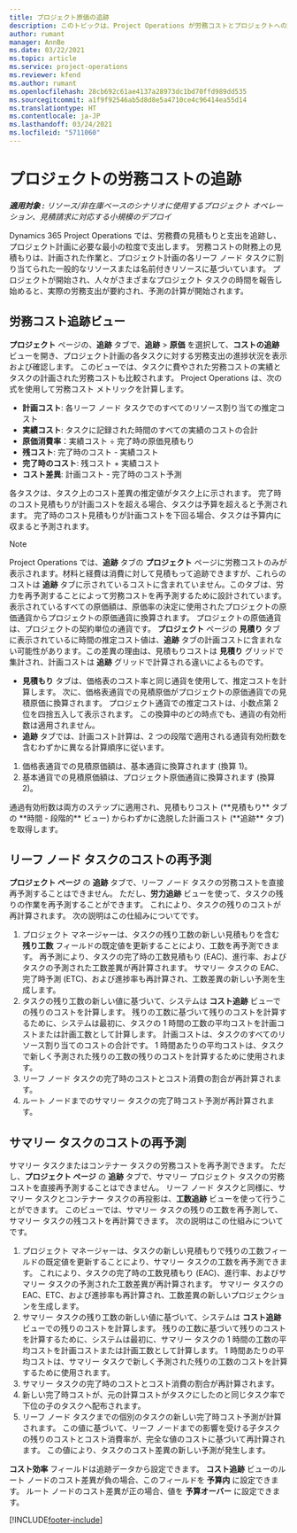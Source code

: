 ```yaml
---
title: プロジェクト原価の追跡
description: このトピックは、Project Operations が労務コストとプロジェクトへの支出に対する進捗状況を追跡する方法に関する情報を提供します。
author: rumant
manager: AnnBe
ms.date: 03/22/2021
ms.topic: article
ms.service: project-operations
ms.reviewer: kfend
ms.author: rumant
ms.openlocfilehash: 28cb692c61ae4137a28973dc1bd70ffd989dd535
ms.sourcegitcommit: a1f9f92546ab5d8d8e5a4710ce4c96414ea55d14
ms.translationtype: HT
ms.contentlocale: ja-JP
ms.lasthandoff: 03/24/2021
ms.locfileid: "5711060"
---
```

# <a name="labor-cost-tracking-on-projects"></a>プロジェクトの労務コストの追跡

_**適用対象 :** リソース/非在庫ベースのシナリオに使用するプロジェクト オペレーション、見積請求に対応する小規模のデプロイ_

Dynamics 365 Project Operations では、労務費の見積もりと支出を追跡し、プロジェクト計画に必要な最小の粒度で支出します。 労務コストの財務上の見積もりは、計画された作業と、プロジェクト計画の各リーフ ノード タスクに割り当てられた一般的なリソースまたは名前付きリソースに基づいています。 プロジェクトが開始され、人々がさまざまなプロジェクト タスクの時間を報告し始めると、実際の労務支出が要約され、予測の計算が開始されます。

## <a name="labor-cost-tracking-view"></a>労務コスト追跡ビュー

**プロジェクト** ページの、**追跡** タブで、**追跡** > **原価** を選択して、**コストの追跡** ビューを開き、プロジェクト計画の各タスクに対する労務支出の進捗状況を表示および確認します。 このビューでは、タスクに費やされた労務コストの実績とタスクの計画された労務コストも比較されます。 Project Operations は、次の式を使用して労務コスト メトリックを計算します。

- **計画コスト**: 各リーフ ノード タスクでのすべてのリソース割り当ての推定コスト
- **実績コスト**: タスクに記録された時間のすべての実績のコストの合計
- **原価消費率**：実績コスト ÷ 完了時の原価見積もり
- **残コスト**: 完了時のコスト - 実績コスト
- **完了時のコスト**: 残コスト + 実績コスト
- **コスト差異**: 計画コスト - 完了時のコスト予測

各タスクは、タスク上のコスト差異の推定値がタスク上に示されます。 完了時のコスト見積もりが計画コストを超える場合、タスクは予算を超えると予測されます。 完了時のコスト見積もりが計画コストを下回る場合、タスクは予算内に収まると予測されます。

>[!NOTE]
> Project Operations では、**追跡** タブの **プロジェクト** ページに労務コストのみが表示されます。材料と経費は消費に対して見積もって追跡できますが、これらのコストは **追跡** タブに示されているコストに含まれていません。このタブは、労力を再予測することによって労務コストを再予測するために設計されています。
表示されているすべての原価額は、原価率の決定に使用されたプロジェクトの原価通貨からプロジェクトの原価通貨に換算されます。 プロジェクトの原価通貨は、プロジェクトの契約単位の通貨です。 **プロジェクト** ページの **見積り** タブに表示されているに時間の推定コスト値は、**追跡** タブの計画コストに含まれない可能性があります。この差異の理由は、見積もりコストは **見積り** グリッドで集計され、計画コストは **追跡** グリッドで計算される違いによるものです。 
>
> - **見積もり** タブは、価格表のコスト率と同じ通貨を使用して、推定コストを計算します。 次に、価格表通貨での見積原価がプロジェクトの原価通貨での見積原価に換算されます。 プロジェクト通貨での推定コストは、小数点第 2 位を四捨五入して表示されます。 この換算中のどの時点でも、通貨の有効桁数は適用されません。 
> - **追跡** タブでは、計画コスト計算は、2 つの段階で適用される通貨有効桁数を含むわずかに異なる計算順序に従います。 
   ><ol>
   ><li>価格表通貨での見積原価額は、基本通貨に換算されます (換算 1)。</li>
   ><li>基本通貨での見積原価額は、プロジェクト原価通貨に換算されます (換算 2)。 </li>
   ></ol>
   >通過有効桁数は両方のステップに適用され、見積もりコスト (**見積もり** タブの **時間 - 段階的** ビュー) からわずかに逸脱した計画コスト (**追跡** タブ) を取得します。 
   
## <a name="reprojecting-costs-on-leaf-node-tasks"></a>リーフ ノード タスクのコストの再予測

**プロジェクト ページ** の **追跡** タブで、リーフ ノード タスクの労務コストを直接再予測することはできません。 ただし、**労力追跡** ビューを使って、タスクの残りの作業を再予測することができます。 これにより、タスクの残りのコストが再計算されます。 次の説明はこの仕組みについてです。

1. プロジェクト マネージャーは、タスクの残り工数の新しい見積もりを含む **残り工数** フィールドの既定値を更新することにより、工数を再予測できます。 再予測により、タスクの完了時の工数見積もり (EAC)、進行率、およびタスクの予測された工数差異が再計算されます。 サマリー タスクの EAC、完了時予測 (ETC)、および進捗率も再計算され、工数差異の新しい予測を生成します。
2. タスクの残り工数の新しい値に基づいて、システムは **コスト追跡** ビューでの残りのコストを計算します。 残りの工数に基づいて残りのコストを計算するために、システムは最初に、タスクの 1 時間の工数の平均コストを計画コストまたは計画工数として計算します。 計画コストは、タスクのすべてのリソース割り当てのコストの合計です。 1 時間あたりの平均コストは、タスクで新しく予測された残りの工数の残りのコストを計算するために使用されます。
3. リーフ ノード タスクの完了時のコストとコスト消費の割合が再計算されます。
4. ルート ノードまでのサマリー タスクの完了時コスト予測が再計算されます。

## <a name="reprojecting-costs-on-summary-tasks"></a>サマリー タスクのコストの再予測

サマリー タスクまたはコンテナー タスクの労務コストを再予測できます。 ただし、**プロジェクト ページ** の **追跡** タブで、サマリー プロジェクト タスクの労務コストを直接再予測することはできません。 リーフ ノード タスクと同様に、サマリー タスクとコンテナー タスクの再投影は、**工数追跡** ビューを使って行うことができます。 このビューでは、サマリー タスクの残りの工数を再予測して、サマリー タスクの残コストを再計算できます。 次の説明はこの仕組みについてです。

1. プロジェクト マネージャーは、タスクの新しい見積もりで残りの工数フィールドの既定値を更新することにより、サマリー タスクの工数を再予測できます。 これにより、タスクの完了時の工数見積もり (EAC)、進行率、およびサマリー タスクの予測された工数差異が再計算されます。 サマリー タスクの EAC、ETC、および進捗率も再計算され、工数差異の新しいプロジェクションを生成します。
2. サマリー タスクの残り工数の新しい値に基づいて、システムは **コスト追跡** ビューでの残りのコストを計算します。 残りの工数に基づいて残りのコストを計算するために、システムは最初に、サマリー タスクの 1 時間の工数の平均コストを計画コストまたは計画工数として計算します。 1 時間あたりの平均コストは、サマリー タスクで新しく予測された残りの工数のコストを計算するために使用されます。
3. サマリー タスクの完了時のコストとコスト消費の割合が再計算されます。
4. 新しい完了時コストが、元の計算コストがタスクにしたのと同じタスク率で下位の子のタスクへ配布されます。
5. リーフ ノード タスクまでの個別のタスクの新しい完了時コスト予測が計算されます。 この値に基づいて、リーフ ノードまでの影響を受ける子タスクの残りのコストとコスト消費率が、完全な値のコストに基づいて再計算されます。 この値により、タスクのコスト差異の新しい予測が発生します。 


**コスト効率** フィールドは追跡データから設定できます。 **コスト追跡** ビューのルート ノードのコスト差異が負の場合、このフィールドを **予算内** に設定できます。 ルート ノードのコスト差異が正の場合、値を **予算オーバー** に設定できます。


[!INCLUDE[footer-include](../includes/footer-banner.md)]

